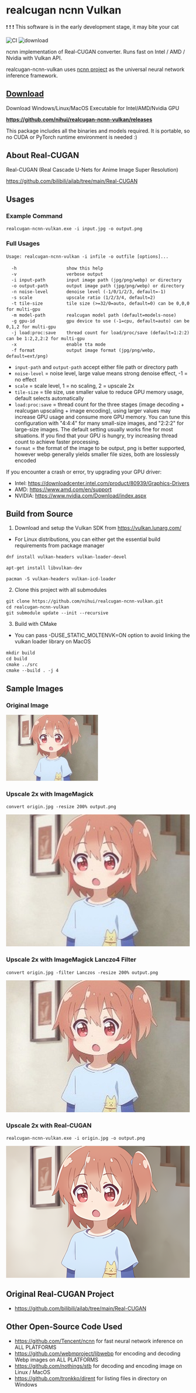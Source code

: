 # realcugan ncnn Vulkan

:exclamation: :exclamation: :exclamation: This software is in the early development stage, it may bite your cat

![CI](https://github.com/nihui/realcugan-ncnn-vulkan/workflows/CI/badge.svg)
![download](https://img.shields.io/github/downloads/nihui/realcugan-ncnn-vulkan/total.svg)

ncnn implementation of Real-CUGAN converter. Runs fast on Intel / AMD / Nvidia with Vulkan API.

realcugan-ncnn-vulkan uses [ncnn project](https://github.com/Tencent/ncnn) as the universal neural network inference framework.

## [Download](https://github.com/nihui/realcugan-ncnn-vulkan/releases)

Download Windows/Linux/MacOS Executable for Intel/AMD/Nvidia GPU

**https://github.com/nihui/realcugan-ncnn-vulkan/releases**

This package includes all the binaries and models required. It is portable, so no CUDA or PyTorch runtime environment is needed :)

## About Real-CUGAN

Real-CUGAN (Real Cascade U-Nets for Anime Image Super Resolution)

https://github.com/bilibili/ailab/tree/main/Real-CUGAN

## Usages

### Example Command

```shell
realcugan-ncnn-vulkan.exe -i input.jpg -o output.png
```

### Full Usages

```console
Usage: realcugan-ncnn-vulkan -i infile -o outfile [options]...

  -h                   show this help
  -v                   verbose output
  -i input-path        input image path (jpg/png/webp) or directory
  -o output-path       output image path (jpg/png/webp) or directory
  -n noise-level       denoise level (-1/0/1/2/3, default=-1)
  -s scale             upscale ratio (1/2/3/4, default=2)
  -t tile-size         tile size (>=32/0=auto, default=0) can be 0,0,0 for multi-gpu
  -m model-path        realcugan model path (default=models-nose)
  -g gpu-id            gpu device to use (-1=cpu, default=auto) can be 0,1,2 for multi-gpu
  -j load:proc:save    thread count for load/proc/save (default=1:2:2) can be 1:2,2,2:2 for multi-gpu
  -x                   enable tta mode
  -f format            output image format (jpg/png/webp, default=ext/png)
```

- `input-path` and `output-path` accept either file path or directory path
- `noise-level` = noise level, large value means strong denoise effect, -1 = no effect
- `scale` = scale level, 1 = no scaling, 2 = upscale 2x
- `tile-size` = tile size, use smaller value to reduce GPU memory usage, default selects automatically
- `load:proc:save` = thread count for the three stages (image decoding + realcugan upscaling + image encoding), using larger values may increase GPU usage and consume more GPU memory. You can tune this configuration with "4:4:4" for many small-size images, and "2:2:2" for large-size images. The default setting usually works fine for most situations. If you find that your GPU is hungry, try increasing thread count to achieve faster processing.
- `format` = the format of the image to be output, png is better supported, however webp generally yields smaller file sizes, both are losslessly encoded

If you encounter a crash or error, try upgrading your GPU driver:

- Intel: https://downloadcenter.intel.com/product/80939/Graphics-Drivers
- AMD: https://www.amd.com/en/support
- NVIDIA: https://www.nvidia.com/Download/index.aspx

## Build from Source

1. Download and setup the Vulkan SDK from https://vulkan.lunarg.com/
  - For Linux distributions, you can either get the essential build requirements from package manager
```shell
dnf install vulkan-headers vulkan-loader-devel
```
```shell
apt-get install libvulkan-dev
```
```shell
pacman -S vulkan-headers vulkan-icd-loader
```

2. Clone this project with all submodules

```shell
git clone https://github.com/nihui/realcugan-ncnn-vulkan.git
cd realcugan-ncnn-vulkan
git submodule update --init --recursive
```

3. Build with CMake
  - You can pass -DUSE_STATIC_MOLTENVK=ON option to avoid linking the vulkan loader library on MacOS

```shell
mkdir build
cd build
cmake ../src
cmake --build . -j 4
```

## Sample Images

### Original Image

![origin](images/0.jpg)

### Upscale 2x with ImageMagick

```shell
convert origin.jpg -resize 200% output.png
```

![browser](images/1.png)

### Upscale 2x with ImageMagick Lanczo4 Filter

```shell
convert origin.jpg -filter Lanczos -resize 200% output.png
```

![browser](images/4.png)

### Upscale 2x with Real-CUGAN

```shell
realcugan-ncnn-vulkan.exe -i origin.jpg -o output.png
```

![realcugan](images/2.png)

## Original Real-CUGAN Project

- https://github.com/bilibili/ailab/tree/main/Real-CUGAN

## Other Open-Source Code Used

- https://github.com/Tencent/ncnn for fast neural network inference on ALL PLATFORMS
- https://github.com/webmproject/libwebp for encoding and decoding Webp images on ALL PLATFORMS
- https://github.com/nothings/stb for decoding and encoding image on Linux / MacOS
- https://github.com/tronkko/dirent for listing files in directory on Windows
